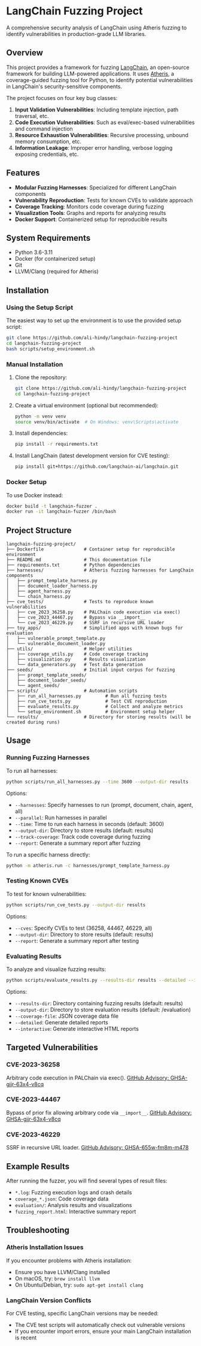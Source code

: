 # LangChain Fuzzing Project

A comprehensive security analysis of LangChain using Atheris fuzzing to identify vulnerabilities in production-grade LLM libraries.

## Overview

This project provides a framework for fuzzing [LangChain](https://github.com/langchain-ai/langchain), an open-source framework for building LLM-powered applications. It uses [Atheris](https://github.com/google/atheris), a coverage-guided fuzzing tool for Python, to identify potential vulnerabilities in LangChain's security-sensitive components.

The project focuses on four key bug classes:
1. **Input Validation Vulnerabilities**: Including template injection, path traversal, etc.
2. **Code Execution Vulnerabilities**: Such as eval/exec-based vulnerabilities and command injection
3. **Resource Exhaustion Vulnerabilities**: Recursive processing, unbound memory consumption, etc.
4. **Information Leakage**: Improper error handling, verbose logging exposing credentials, etc.

## Features

- **Modular Fuzzing Harnesses**: Specialized for different LangChain components
- **Vulnerability Reproduction**: Tests for known CVEs to validate approach
- **Coverage Tracking**: Monitors code coverage during fuzzing
- **Visualization Tools**: Graphs and reports for analyzing results
- **Docker Support**: Containerized setup for reproducible results

## System Requirements

- Python 3.6-3.11
- Docker (for containerized setup)
- Git
- LLVM/Clang (required for Atheris)

## Installation

### Using the Setup Script

The easiest way to set up the environment is to use the provided setup script:

```bash
git clone https://github.com/ali-hindy/langchain-fuzzing-project
cd langchain-fuzzing-project
bash scripts/setup_environment.sh
```

### Manual Installation

1. Clone the repository:
   ```bash
   git clone https://github.com/ali-hindy/langchain-fuzzing-project
   cd langchain-fuzzing-project
   ```

2. Create a virtual environment (optional but recommended):
   ```bash
   python -m venv venv
   source venv/bin/activate  # On Windows: venv\Scripts\activate
   ```

3. Install dependencies:
   ```bash
   pip install -r requirements.txt
   ```

4. Install LangChain (latest development version for CVE testing):
   ```bash
   pip install git+https://github.com/langchain-ai/langchain.git
   ```

### Docker Setup

To use Docker instead:

```bash
docker build -t langchain-fuzzer .
docker run -it langchain-fuzzer /bin/bash
```

## Project Structure

```
langchain-fuzzing-project/
├── Dockerfile               # Container setup for reproducible environment
├── README.md                # This documentation file
├── requirements.txt         # Python dependencies
├── harnesses/               # Atheris fuzzing harnesses for LangChain components
│   ├── prompt_template_harness.py
│   ├── document_loader_harness.py
│   ├── agent_harness.py
│   └── chain_harness.py
├── cve_tests/               # Tests to reproduce known vulnerabilities
│   ├── cve_2023_36258.py    # PALChain code execution via exec()
│   ├── cve_2023_44467.py    # Bypass via __import__
│   └── cve_2023_46229.py    # SSRF in recursive URL loader
├── toy_apps/                # Simplified apps with known bugs for evaluation
│   ├── vulnerable_prompt_template.py
│   └── vulnerable_document_loader.py
├── utils/                   # Helper utilities
│   ├── coverage_utils.py    # Code coverage tracking
│   ├── visualization.py     # Results visualization
│   └── data_generators.py   # Test data generation
├── seeds/                   # Initial input corpus for fuzzing
│   ├── prompt_template_seeds/
│   ├── document_loader_seeds/
│   └── agent_seeds/
├── scripts/                 # Automation scripts
│   ├── run_all_harnesses.py         # Run all fuzzing tests
│   ├── run_cve_tests.py             # Test CVE reproduction
│   ├── evaluate_results.py          # Collect and analyze metrics
│   └── setup_environment.sh         # Environment setup helper
└── results/                 # Directory for storing results (will be created during runs)
```

## Usage

### Running Fuzzing Harnesses

To run all harnesses:

```bash
python scripts/run_all_harnesses.py --time 3600 --output-dir results
```

Options:
- `--harnesses`: Specify harnesses to run (prompt, document, chain, agent, all)
- `--parallel`: Run harnesses in parallel
- `--time`: Time to run each harness in seconds (default: 3600)
- `--output-dir`: Directory to store results (default: results)
- `--track-coverage`: Track code coverage during fuzzing
- `--report`: Generate a summary report after fuzzing

To run a specific harness directly:

```bash
python -m atheris.run -c harnesses/prompt_template_harness.py
```

### Testing Known CVEs

To test for known vulnerabilities:

```bash
python scripts/run_cve_tests.py --output-dir results
```

Options:
- `--cves`: Specify CVEs to test (36258, 44467, 46229, all)
- `--output-dir`: Directory to store results (default: results)
- `--report`: Generate a summary report after testing

### Evaluating Results

To analyze and visualize fuzzing results:

```bash
python scripts/evaluate_results.py --results-dir results --detailed --interactive
```

Options:
- `--results-dir`: Directory containing fuzzing results (default: results)
- `--output-dir`: Directory to store evaluation results (default: <results-dir>/evaluation)
- `--coverage-file`: JSON coverage data file
- `--detailed`: Generate detailed reports
- `--interactive`: Generate interactive HTML reports

## Targeted Vulnerabilities

### CVE-2023-36258
Arbitrary code execution in PALChain via exec(). [GitHub Advisory: GHSA-gjjr-63x4-v8cq](https://github.com/advisories/GHSA-gjjr-63x4-v8cq)

### CVE-2023-44467
Bypass of prior fix allowing arbitrary code via `__import__`. [GitHub Advisory: GHSA-gjjr-63x4-v8cq](https://github.com/advisories/GHSA-gjjr-63x4-v8cq)

### CVE-2023-46229
SSRF in recursive URL loader. [GitHub Advisory: GHSA-655w-fm8m-m478](https://github.com/advisories/GHSA-655w-fm8m-m478)

## Example Results

After running the fuzzer, you will find several types of result files:

- `*.log`: Fuzzing execution logs and crash details
- `coverage_*.json`: Code coverage data
- `evaluation/`: Analysis results and visualizations
- `fuzzing_report.html`: Interactive summary report

## Troubleshooting

### Atheris Installation Issues

If you encounter problems with Atheris installation:

- Ensure you have LLVM/Clang installed
- On macOS, try: `brew install llvm`
- On Ubuntu/Debian, try: `sudo apt-get install clang`

### LangChain Version Conflicts

For CVE testing, specific LangChain versions may be needed:

- The CVE test scripts will automatically check out vulnerable versions
- If you encounter import errors, ensure your main LangChain installation is recent



